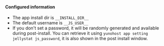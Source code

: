 #### Configured information
- The app install dir is `__INSTALL_DIR__`
- The default username is `__JS_USER__`
- If you don't set a password, it will be randomly generated and available during post-install. You can retrieve it using `yunohost app setting jellystat js_password`, it is also shown in the post install window.

